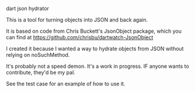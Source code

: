 dart json hydrator

This is a tool for turning objects into JSON and back again.

It is based on code from Chris Buckett's JsonObject package, which you can find at
https://github.com/chrisbu/dartwatch-JsonObject

I created it because I wanted a way to hydrate objects from JSON without
relying on noSuchMethod.

It's probably not a speed demon.  It's a work in progress.  IF anyone wants
to contribute, they'd be my pal.

See the test case for an example of how to use it.